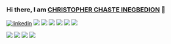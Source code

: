 ### Hi there, I am  [CHRISTOPHER CHASTE INEGBEDION][website] 👋 
[![linkedin](https://img.shields.io/badge/linkedin-%230077B5.svg?style=for-the-badge&logo=linkedin&logoColor=white)](https://www.linkedin.com/in/chastechrisinegbedion/)
<img src="https://github.com/chastechris/assets/blob/main/banner1.png">
<img src="https://github.com/chastechris/assets/blob/main/work1.png">
<img src="https://github.com/chastechris/assets/blob/main/work2.png">
<img src="https://github.com/chastechris/assets/blob/main/work3.png">
<img src="https://github.com/chastechris/assets/blob/main/work4.png">
<img src="https://github.com/chastechris/assets/blob/main/work5.png">

<img src="https://github.com/chastechris/assets/blob/main/education1.png">
<img src="https://github.com/chastechris/assets/blob/main/skills.png">

<img src="https://github.com/chastechris/assets/blob/main/projects1.png">
<img src="https://github.com/chastechris/assets/blob/main/prjects2.png">


















[website]: https://www.tantvstudios.com/posts/chaste-inegbedion-fem-tech-founder-of-sanicle

